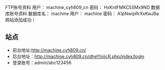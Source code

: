 FTP账号资料
用户：
machine_cyh809_cn
密码：
HxKntFMKC5SMx9ND
数据库账号资料
数据库名：
machine
用户：
machine
密码：
A1pNwipRrXxKwJ6a
网站添加成功！

## 站点
  - 前台地址:http://machine.cyh809.cn/ 
  - 后台地址：http://machine.cyh809.cn/dheYInijcR.php/index/login
  - 登录账号：admin/abc123456
